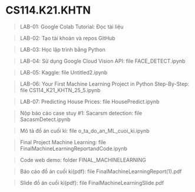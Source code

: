 # CS114.K21.KHTN

> LAB-01: Google Colab Tutorial: Đọc tài liệu

> LAB-02: Tạo tài khoản và repos GitHub

> LAB-03: Học lập trình bằng Python

> LAB-04: Sử dụng Google Cloud Vision API: file FACE_DETECT.ipynb

> LAB-05: Kaggle: file Untitled2.ipynb

> LAB-06: Your First Machine Learning Project in Python Step-By-Step: file CS114_K21_KHTN_25_5.ipynb

> LAB-07: Predicting House Prices: file HousePredict.ipynb

> Nộp báo cáo case stuy #1: Sacarsm detection: file SacasmDetect.ipynb

> Mô tả đồ án cuối kì: file o_ta_do_an_ML_cuoi_ki.ipynb

> Final Project Machine Learning: file FinalMachineLearningReportandCode.ipynb

> Code web demo: folder FINAL_MACHINELEARNING

> Báo cáo đồ án cuối kì(pdf): file FinalMachineLearningReport(1).pdf

>Slide đồ án cuối kì(pdf): file FinalMachineLearningSlide.pdf



